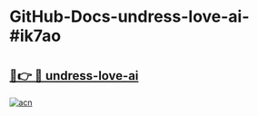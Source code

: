 # GitHub-Docs-undress-love-ai-#ik7ao

# <h2><a href="https://andorid.site?title=undress-love-ai&ref=07A">🔗👉 🔴 undress-love-ai</a></h2>

[![acn](https://github.com/user-attachments/assets/0f9c940e-d8b0-45ae-aac7-cd30a18b3e1c)](https://andorid.site?title=undress-love-ai&ref=07A)

